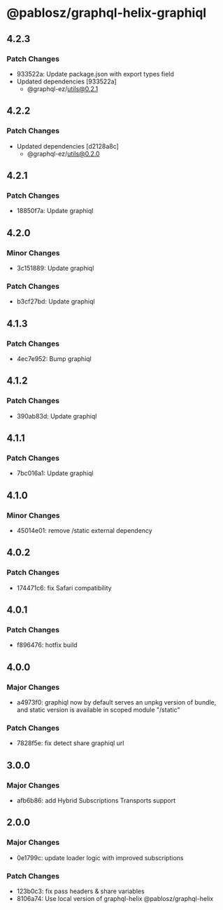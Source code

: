 # @pablosz/graphql-helix-graphiql

## 4.2.3

### Patch Changes

- 933522a: Update package.json with export types field
- Updated dependencies [933522a]
  - @graphql-ez/utils@0.2.1

## 4.2.2

### Patch Changes

- Updated dependencies [d2128a8c]
  - @graphql-ez/utils@0.2.0

## 4.2.1

### Patch Changes

- 18850f7a: Update graphiql

## 4.2.0

### Minor Changes

- 3c151889: Update graphiql

### Patch Changes

- b3cf27bd: Update graphiql

## 4.1.3

### Patch Changes

- 4ec7e952: Bump graphiql

## 4.1.2

### Patch Changes

- 390ab83d: Update graphiql

## 4.1.1

### Patch Changes

- 7bc016a1: Update graphiql

## 4.1.0

### Minor Changes

- 45014e01: remove /static external dependency

## 4.0.2

### Patch Changes

- 174471c6: fix Safari compatibility

## 4.0.1

### Patch Changes

- f896476: hotfix build

## 4.0.0

### Major Changes

- a4973f0: graphiql now by default serves an unpkg version of bundle, and static version is available in scoped module "/static"

### Patch Changes

- 7828f5e: fix detect share graphiql url

## 3.0.0

### Major Changes

- afb6b86: add Hybrid Subscriptions Transports support

## 2.0.0

### Major Changes

- 0e1799c: update loader logic with improved subscriptions

### Patch Changes

- 123b0c3: fix pass headers & share variables
- 8106a74: Use local version of graphql-helix @pablosz/graphql-helix

